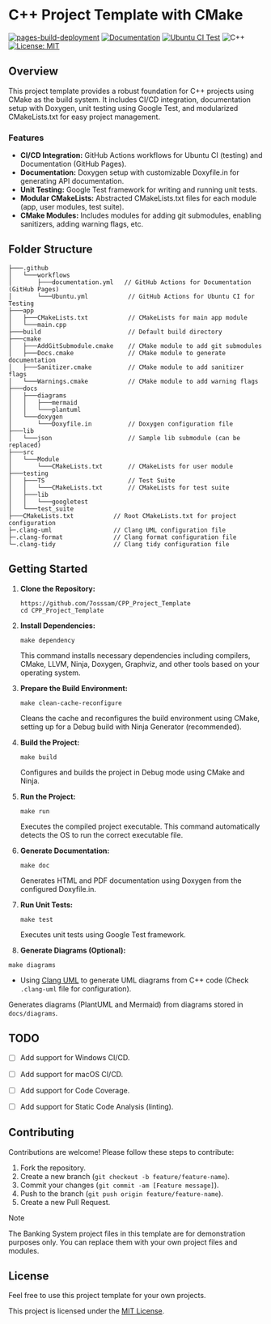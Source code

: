 # C++ Project Template with CMake

[![pages-build-deployment](https://github.com/7osssam/CPP_Project_Template/actions/workflows/pages/pages-build-deployment/badge.svg)](https://github.com/7osssam/CPP_Project_Template/actions/workflows/pages/pages-build-deployment)
[![Documentation](https://github.com/7osssam/CPP_Project_Template/actions/workflows/documentation.yml/badge.svg)](https://github.com/7osssam/CPP_Project_Template/actions/workflows/documentation.yml)
[![Ubuntu CI Test](https://github.com/7osssam/CPP_Project_Template/actions/workflows/Ubuntu.yml/badge.svg)](https://github.com/7osssam/CPP_Project_Template/actions/workflows/Ubuntu.yml)
![C++](https://img.shields.io/badge/c++-%2300599C.svg?style=for-the-badge&logo=c%2B%2B&logoColor=white)
[![License: MIT](https://img.shields.io/badge/License-MIT-yellow.svg)](https://opensource.org/licenses/MIT)
## Overview

This project template provides a robust foundation for C++ projects using CMake as the build system. It includes CI/CD integration, documentation setup with Doxygen, unit testing using Google Test, and modularized CMakeLists.txt for easy project management.

### Features

- **CI/CD Integration:** GitHub Actions workflows for Ubuntu CI (testing) and Documentation (GitHub Pages).
- **Documentation:** Doxygen setup with customizable Doxyfile.in for generating API documentation.
- **Unit Testing:** Google Test framework for writing and running unit tests.
- **Modular CMakeLists:** Abstracted CMakeLists.txt files for each module (app, user modules, test suite).
- **CMake Modules:** Includes modules for adding git submodules, enabling sanitizers, adding warning flags, etc.

## Folder Structure

```
├───.github
│   └───workflows
│       ├───documentation.yml   // GitHub Actions for Documentation (GitHub Pages)
│       └───Ubuntu.yml           // GitHub Actions for Ubuntu CI for Testing
├───app
│   ├───CMakeLists.txt           // CMakeLists for main app module
│   └───main.cpp
├───build                        // Default build directory
├───cmake
│   ├───AddGitSubmodule.cmake    // CMake module to add git submodules
│   ├───Docs.cmake               // CMake module to generate documentation
│   ├───Sanitizer.cmake          // CMake module to add sanitizer flags
│   └───Warnings.cmake           // CMake module to add warning flags
├───docs
│   ├───diagrams
│   │   ├───mermaid
│   │   └───plantuml
│   └───doxygen
│       └───Doxyfile.in          // Doxygen configuration file
├───lib
│   └───json                     // Sample lib submodule (can be replaced)
├───src
│   └───Module
│       └───CMakeLists.txt       // CMakeLists for user module
├───testing
│   ├───TS                       // Test Suite
│   │   └───CMakeLists.txt       // CMakeLists for test suite
│   ├───lib
│   │   └───googletest
│   └───test_suite
├───CMakeLists.txt           // Root CMakeLists.txt for project configuration
├─.clang-uml 				 // Clang UML configuration file
├─.clang-format 			 // Clang format configuration file
└─.clang-tidy 				 // Clang tidy configuration file
```

## Getting Started

1. **Clone the Repository:**
   ```
   https://github.com/7osssam/CPP_Project_Template
   cd CPP_Project_Template
   ```

2. **Install Dependencies:**
   ```
   make dependency
   ```

   This command installs necessary dependencies including compilers, CMake, LLVM, Ninja, Doxygen, Graphviz, and other tools based on your operating system.

3. **Prepare the Build Environment:**
   ```
   make clean-cache-reconfigure
   ```

   Cleans the cache and reconfigures the build environment using CMake, setting up for a Debug build with Ninja Generator (recommended).

4. **Build the Project:**
   ```
   make build
   ```

   Configures and builds the project in Debug mode using CMake and Ninja.

5. **Run the Project:**
   ```
   make run
   ```

   Executes the compiled project executable. This command automatically detects the OS to run the correct executable file.

6. **Generate Documentation:**
   ```
   make doc
   ```

   Generates HTML and PDF documentation using Doxygen from the configured Doxyfile.in.

7. **Run Unit Tests:**
   ```
   make test
   ```

   Executes unit tests using Google Test framework.

8. **Generate Diagrams (Optional):**
<!-- https://clang-uml.github.io -->

   ```
   make diagrams
   ```
   -  Using [Clang UML](https://clang-uml.github.io) to generate UML diagrams from C++ code (Check `.clang-uml` file for configuration).

   Generates diagrams (PlantUML and Mermaid) from diagrams stored in `docs/diagrams`.

## TODO
- [ ] Add support for Windows CI/CD.
- [ ] Add support for macOS CI/CD.
- [ ] Add support for Code Coverage.
- [ ] Add support for Static Code Analysis (linting).


## Contributing

Contributions are welcome! Please follow these steps to contribute:

1. Fork the repository.
2. Create a new branch (`git checkout -b feature/feature-name`).
3. Commit your changes (`git commit -am [Feature message]`).
4. Push to the branch (`git push origin feature/feature-name`).
5. Create a new Pull Request.

<!-- callout -->
> [!NOTE]  
> The Banking System project files in this template are for demonstration purposes only. You can replace them with your own project files and modules.


## License
Feel free to use this project template for your own projects.

This project is licensed under the [MIT License](LICENSE).
